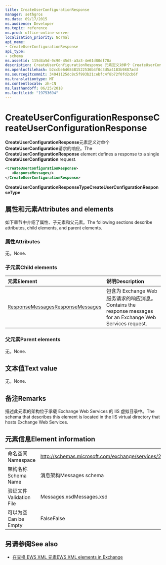 ```yaml
---
title: CreateUserConfigurationResponse
manager: sethgros
ms.date: 09/17/2015
ms.audience: Developer
ms.topic: reference
ms.prod: office-online-server
localization_priority: Normal
api_name:
- CreateUserConfigurationResponse
api_type:
- schema
ms.assetid: 115d4a5d-0c90-45d5-a3a3-4e61d80df78a
description: CreateUserConfigurationResponse 元素定义对单个 CreateUserConfiguration 请求的响应。
ms.openlocfilehash: b2ccbe6468481522536b4f0c3d5a4183b9887add
ms.sourcegitcommit: 34041125dc8c5f993b21cebfc4f8b72f0fd2cb6f
ms.translationtype: MT
ms.contentlocale: zh-CN
ms.lasthandoff: 06/25/2018
ms.locfileid: "19753694"
---
```

# <a name="createuserconfigurationresponse"></a><span data-ttu-id="e6712-103">CreateUserConfigurationResponse</span><span class="sxs-lookup"><span data-stu-id="e6712-103">CreateUserConfigurationResponse</span></span>

<span data-ttu-id="e6712-104">**CreateUserConfigurationResponse**元素定义对单个**CreateUserConfiguration**请求的响应。</span><span class="sxs-lookup"><span data-stu-id="e6712-104">The **CreateUserConfigurationResponse** element defines a response to a single **CreateUserConfiguration** request.</span></span> 
  
```xml
<CreateUserConfigurationResponse>
   <ResponseMessages/>
</CreateUserConfigurationResponse>
```

 <span data-ttu-id="e6712-105">**CreateUserConfigurationResponseType**</span><span class="sxs-lookup"><span data-stu-id="e6712-105">**CreateUserConfigurationResponseType**</span></span>
## <a name="attributes-and-elements"></a><span data-ttu-id="e6712-106">属性和元素</span><span class="sxs-lookup"><span data-stu-id="e6712-106">Attributes and elements</span></span>

<span data-ttu-id="e6712-107">如下章节中介绍了属性、子元素和父元素。</span><span class="sxs-lookup"><span data-stu-id="e6712-107">The following sections describe attributes, child elements, and parent elements.</span></span>
  
### <a name="attributes"></a><span data-ttu-id="e6712-108">属性</span><span class="sxs-lookup"><span data-stu-id="e6712-108">Attributes</span></span>

<span data-ttu-id="e6712-109">无。</span><span class="sxs-lookup"><span data-stu-id="e6712-109">None.</span></span>
  
### <a name="child-elements"></a><span data-ttu-id="e6712-110">子元素</span><span class="sxs-lookup"><span data-stu-id="e6712-110">Child elements</span></span>

|<span data-ttu-id="e6712-111">**元素**</span><span class="sxs-lookup"><span data-stu-id="e6712-111">**Element**</span></span>|<span data-ttu-id="e6712-112">**说明**</span><span class="sxs-lookup"><span data-stu-id="e6712-112">**Description**</span></span>|
|:-----|:-----|
|[<span data-ttu-id="e6712-113">ResponseMessages</span><span class="sxs-lookup"><span data-stu-id="e6712-113">ResponseMessages</span></span>](responsemessages.md) <br/> |<span data-ttu-id="e6712-114">包含为 Exchange Web 服务请求的响应消息。</span><span class="sxs-lookup"><span data-stu-id="e6712-114">Contains the response messages for an Exchange Web Services request.</span></span>  <br/> |
   
### <a name="parent-elements"></a><span data-ttu-id="e6712-115">父元素</span><span class="sxs-lookup"><span data-stu-id="e6712-115">Parent elements</span></span>

<span data-ttu-id="e6712-116">无。</span><span class="sxs-lookup"><span data-stu-id="e6712-116">None.</span></span>
  
## <a name="text-value"></a><span data-ttu-id="e6712-117">文本值</span><span class="sxs-lookup"><span data-stu-id="e6712-117">Text value</span></span>

<span data-ttu-id="e6712-118">无。</span><span class="sxs-lookup"><span data-stu-id="e6712-118">None.</span></span>
  
## <a name="remarks"></a><span data-ttu-id="e6712-119">备注</span><span class="sxs-lookup"><span data-stu-id="e6712-119">Remarks</span></span>

<span data-ttu-id="e6712-120">描述此元素的架构位于承载 Exchange Web Services 的 IIS 虚拟目录中。</span><span class="sxs-lookup"><span data-stu-id="e6712-120">The schema that describes this element is located in the IIS virtual directory that hosts Exchange Web Services.</span></span>
  
## <a name="element-information"></a><span data-ttu-id="e6712-121">元素信息</span><span class="sxs-lookup"><span data-stu-id="e6712-121">Element information</span></span>

|||
|:-----|:-----|
|<span data-ttu-id="e6712-122">命名空间</span><span class="sxs-lookup"><span data-stu-id="e6712-122">Namespace</span></span>  <br/> |http://schemas.microsoft.com/exchange/services/2006/messages  <br/> |
|<span data-ttu-id="e6712-123">架构名称</span><span class="sxs-lookup"><span data-stu-id="e6712-123">Schema Name</span></span>  <br/> |<span data-ttu-id="e6712-124">消息架构</span><span class="sxs-lookup"><span data-stu-id="e6712-124">Messages schema</span></span>  <br/> |
|<span data-ttu-id="e6712-125">验证文件</span><span class="sxs-lookup"><span data-stu-id="e6712-125">Validation File</span></span>  <br/> |<span data-ttu-id="e6712-126">Messages.xsd</span><span class="sxs-lookup"><span data-stu-id="e6712-126">Messages.xsd</span></span>  <br/> |
|<span data-ttu-id="e6712-127">可以为空</span><span class="sxs-lookup"><span data-stu-id="e6712-127">Can be Empty</span></span>  <br/> |<span data-ttu-id="e6712-128">False</span><span class="sxs-lookup"><span data-stu-id="e6712-128">False</span></span>  <br/> |
   
## <a name="see-also"></a><span data-ttu-id="e6712-129">另请参阅</span><span class="sxs-lookup"><span data-stu-id="e6712-129">See also</span></span>



- [<span data-ttu-id="e6712-130">在交换 EWS XML 元素</span><span class="sxs-lookup"><span data-stu-id="e6712-130">EWS XML elements in Exchange</span></span>](ews-xml-elements-in-exchange.md)

